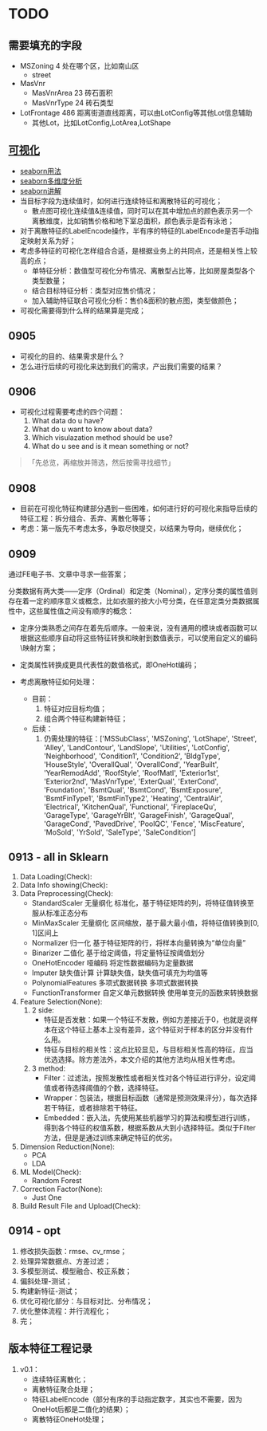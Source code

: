 # TODO 

## 需要填充的字段

- MSZoning 4 处在哪个区，比如南山区
	- street
- MasVnr
	- MasVnrArea 23 砖石面积
	- MasVnrType 24 砖石类型
- LotFrontage 486 距离街道直线距离，可以由LotConfig等其他Lot信息辅助
	- 其他Lot，比如LotConfig,LotArea,LotShape
    
## [可视化](https://github.com/NemoHoHaloAi/something_I_should_remember/blob/master/memo/iiam/iv/da_ml/%E6%95%B0%E6%8D%AE%E5%8F%AF%E8%A7%86%E5%8C%96/README.md)

- [seaborn用法](http://seaborn.pydata.org/examples/index.html)
- [seaborn多维度分析](https://www.jianshu.com/p/3ae90f227034)
- [seaborn讲解](https://www.jianshu.com/p/95d02007bff5)
- 当目标字段为连续值时，如何进行连续特征和离散特征的可视化；
	- 散点图可视化连续值&连续值，同时可以在其中增加点的颜色表示另一个离散维度，比如销售价格和地下室总面积，颜色表示是否有泳池；
- 对于离散特征的LabelEncode操作，半有序的特征的LabelEncode是否手动指定映射关系为好；
- 考虑多特征的可视化怎样组合合适，是根据业务上的共同点，还是相关性上较高的点；
	- 单特征分析：数值型可视化分布情况、离散型占比等，比如房屋类型各个类型数量；
	- 结合目标特征分析：类型对应售价情况；
	- 加入辅助特征联合可视化分析：售价&面积的散点图，类型做颜色；
- 可视化需要得到什么样的结果算是完成；

## 0905
- 可视化的目的、结果需求是什么？
- 怎么进行后续的可视化来达到我们的需求，产出我们需要的结果？

## 0906
- 可视化过程需要考虑的四个问题：
	1. What data do u have?
	2. What do u want to know about data?
	3. Which visulazation method should be use?
	4. What do u see and is it mean something or not?

> 「先总览，再缩放并筛选，然后按需寻找细节」

## 0908
- 目前在可视化特征构建部分遇到一些困难，如何进行好的可视化来指导后续的特征工程：拆分组合、丢弃、离散化等等；
- 考虑：第一版先不考虑太多，争取尽快提交，以结果为导向，继续优化；

## 0909
通过FE电子书、文章中寻求一些答案；

分类数据有两大类——定序（Ordinal）和定类（Nominal），定序分类的属性值则存在着一定的顺序意义或概念，比如衣服的按大小号分类，在任意定类分类数据属性中，这些属性值之间没有顺序的概念：
- 定序分类熟悉之间存在着先后顺序。一般来说，没有通用的模块或者函数可以根据这些顺序自动将这些特征转换和映射到数值表示，可以使用自定义的编码\映射方案；
- 定类属性转换成更具代表性的数值格式，即OneHot编码；

- 考虑离散特征如何处理：
	- 目前：
		1. 特征对应目标均值；
		2. 组合两个特征构建新特征；
	- 后续：
		1. 仍需处理的特征：['MSSubClass', 'MSZoning', 'LotShape', 'Street', 'Alley', 'LandContour', 'LandSlope', 'Utilities', 'LotConfig', 'Neighborhood', 'Condition1', 'Condition2', 'BldgType', 'HouseStyle', 'OverallQual', 'OverallCond', 'YearBuilt', 'YearRemodAdd', 'RoofStyle', 'RoofMatl', 'Exterior1st', 'Exterior2nd', 'MasVnrType', 'ExterQual', 'ExterCond', 'Foundation', 'BsmtQual', 'BsmtCond', 'BsmtExposure', 'BsmtFinType1', 'BsmtFinType2', 'Heating', 'CentralAir', 'Electrical', 'KitchenQual', 'Functional', 'FireplaceQu', 'GarageType', 'GarageYrBlt', 'GarageFinish', 'GarageQual', 'GarageCond', 'PavedDrive', 'PoolQC', 'Fence', 'MiscFeature', 'MoSold', 'YrSold', 'SaleType', 'SaleCondition']

## 0913 - all in Sklearn

1. Data Loading(Check):
2. Data Info showing(Check):
3. Data Preprocessing(Check):
    - StandardScaler  无量纲化    标准化，基于特征矩阵的列，将特征值转换至服从标准正态分布
    - MinMaxScaler    无量纲化    区间缩放，基于最大最小值，将特征值转换到[0, 1]区间上
    - Normalizer    归一化      基于特征矩阵的行，将样本向量转换为“单位向量”
    - Binarizer    二值化      基于给定阈值，将定量特征按阈值划分
    - OneHotEncoder    哑编码      将定性数据编码为定量数据
    - Imputer    缺失值计算    计算缺失值，缺失值可填充为均值等
    - PolynomialFeatures  多项式数据转换    多项式数据转换
    - FunctionTransformer  自定义单元数据转换  使用单变元的函数来转换数据
4. Feature Selection(None):
    1. 2 side:
        - 特征是否发散：如果一个特征不发散，例如方差接近于0，也就是说样本在这个特征上基本上没有差异，这个特征对于样本的区分并没有什么用。
        - 特征与目标的相关性：这点比较显见，与目标相关性高的特征，应当优选选择。除方差法外，本文介绍的其他方法均从相关性考虑。
    2. 3 method:
        - Filter：过滤法，按照发散性或者相关性对各个特征进行评分，设定阈值或者待选择阈值的个数，选择特征。
        - Wrapper：包装法，根据目标函数（通常是预测效果评分），每次选择若干特征，或者排除若干特征。
        - Embedded：嵌入法，先使用某些机器学习的算法和模型进行训练，得到各个特征的权值系数，根据系数从大到小选择特征。类似于Filter方法，但是是通过训练来确定特征的优劣。
5. Dimension Reduction(None):
    - PCA
    - LDA
6. ML Model(Check):
    - Random Forest
7. Correction Factor(None):
    - Just One
8. Build Result File and Upload(Check):

## 0914 - opt

1. 修改损失函数：rmse、cv_rmse；
2. 处理异常数据点、方差过滤；
3. 多模型测试、模型融合、校正系数；
4. 偏斜处理-测试；
5. 构建新特征-测试；
6. 优化可视化部分：与目标对比、分布情况；
7. 优化整体流程：并行流程化；
8. 完；

## 版本特征工程记录
1. v0.1：
    - 连续特征离散化；
    - 离散特征聚合处理；
    - 特征LabelEncode（部分有序的手动指定数字，其实也不需要，因为OneHot后都是二值化的结果）；
    - 离散特征OneHot处理；
